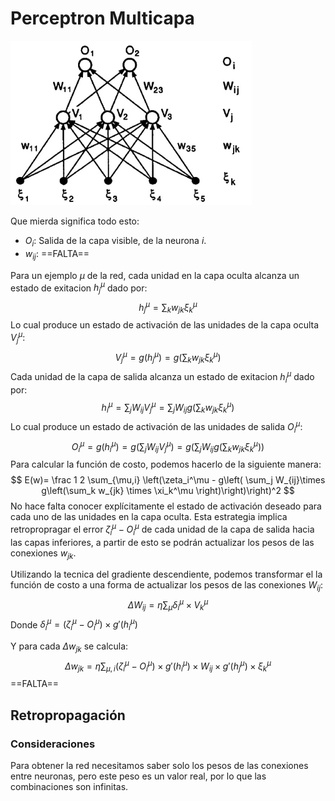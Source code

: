 # Perceptron Multicapa

<img src="Resources/06 - Perceptron Multicapa/Screen Shot 2022-04-19 at 10.13.15.jpg" alt="Screen Shot 2022-04-19 at 10.13.15" style="zoom:50%;" />

Que mierda significa todo esto:

- $O_i$: Salida de la capa visible, de la neurona $i$.
- $w_{ij}$: ==FALTA==

Para un ejemplo $\mu$ de la red, cada unidad en la capa oculta alcanza un estado de exitacion $h_j^\mu$ dado por:
$$
h_j^\mu = \sum_k w_{jk} \xi_k^\mu
$$
Lo cual produce un estado de activación de las unidades de la capa oculta $V_j^\mu$:
$$
V_j^\mu = g(h_j^\mu) = g\left(\sum_k w_{jk}\xi_k^\mu\right)
$$
Cada unidad de la capa de salida alcanza un estado de exitacion $h_i^\mu$ dado por:
$$
h_i^\mu = \sum_j W_{ij}V_j^\mu = \sum_j W_{ij}g\left( \sum_k w_{jk} \xi_k^\mu \right)
$$
Lo cual produce un estado de activación de las unidades de salida $O_i^\mu$:
$$
O_i^\mu = g(h_i^\mu) = g\left(\sum_j W_{ij}V_j^\mu \right)= g\left(\sum_j W_{ij}g\left( \sum_k w_{jk} \xi_k^\mu \right)\right)
$$
Para calcular la función de costo, podemos hacerlo de la siguiente manera:
$$
E(w)= \frac 1 2 \sum_{\mu,i} \left(\zeta_i^\mu - g\left( \sum_j W_{ij}\times g\left(\sum_k w_{jk} \times \xi_k^\mu \right)\right)\right)^2
$$
No hace falta conocer explícitamente el estado de activación deseado para cada uno de las unidades en la capa oculta. Esta estrategia implica retropropragar el error $\zeta_i^\mu - O_i^\mu$ de cada unidad de la capa de salida hacia las capas inferiores, a partir de esto se podrán actualizar los pesos de las conexiones $w_{jk}$.

Utilizando la tecnica del gradiente descendiente, podemos transformar el la función de costo a una forma de actualizar los pesos de las conexiones $W_{ij}$:
$$
\Delta W_{ij} = \eta \sum_\mu \delta_i^\mu \times V_k^\mu
$$
Donde $\delta_i^\mu = (\zeta_i^\mu - O_i^\mu)\times g'(h_i^\mu)$

Y para cada $\Delta w_{jk}$ se calcula:
$$
\Delta w_{jk} = \eta \sum_{\mu,i} (\zeta_i^\mu - O_i^\mu) \times g'(h_i^\mu) \times W_{ij} \times g'(h_j^\mu) \times \xi_k^\mu
$$
==FALTA==

## Retropropagación 

### Consideraciones 

Para obtener la red necesitamos saber solo los pesos de las conexiones entre neuronas, pero este peso es un valor real, por lo que las combinaciones son infinitas.



